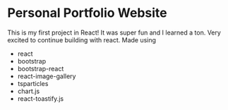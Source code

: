 # Personal Portfolio Website
This is my first project in React! It was super fun and I learned a ton. Very excited to continue building with react.
Made using
 - react
 - bootstrap
 - bootstrap-react
 - react-image-gallery
 - tsparticles
 - chart.js
 - react-toastify.js

 
